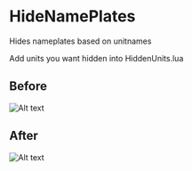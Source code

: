 # HideNamePlates
Hides nameplates based on unitnames

Add units you want hidden into HiddenUnits.lua

## Before
![Alt text](https://puu.sh/wVod5/63d064b780.jpg)

## After
![Alt text](https://puu.sh/wVo8V/e3d69d142a.jpg)

